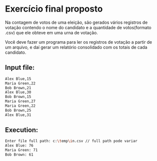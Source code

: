 ﻿# Exercício final proposto

Na contagem de votos de uma eleição, são gerados vários registros de votação contendo o nome do candidato e a quantidade de votos(formato .csv) 
que ele obteve em uma urna de votação. 

Você deve fazer um programa para ler os registros de votação a partir de um arquivo, e daí gerar um relatório 
consolidado com os totais de cada candidato.

## Input file:
```bash
Alex Blue,15
Maria Green,22
Bob Brown,21
Alex Blue,30
Bob Brown,15
Maria Green,27
Maria Green,22
Bob Brown,25
Alex Blue,31
```

## Execution:
```bash
Enter file full path: c:\temp\in.csv // full path pode variar
Alex Blue: 76
Maria Green: 71
Bob Brown: 61
```